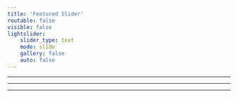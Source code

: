 ```yaml
---
title: 'Featured Slider'
routable: false
visible: false
lightslider:
    slider_type: text
    mode: slide
    gallery: false
    auto: false
---
```


<div class="slideshow-image-placeholder"></div>

---

<div class="slideshow-image-placeholder"></div>

---

<div class="slideshow-image-placeholder"></div>

---

<div class="slideshow-image-placeholder"></div>
